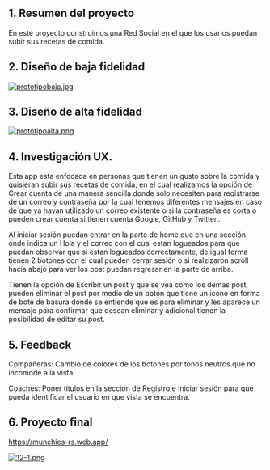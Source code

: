 
## 1. Resumen del proyecto

En este proyecto construimos una Red Social en el que los usarios puedan subir sus recetas de comida.

## 2. Diseño de baja fidelidad

[![prototipobaja.jpg](https://i.postimg.cc/7Y7h67W7/prototipobaja.jpg)](https://postimg.cc/svjsHByD)

## 3. Diseño de alta fidelidad

[![prototipoalta.png](https://i.postimg.cc/Y0XBftng/prototipoalta.png)](https://postimg.cc/K3gWmhyv)

## 4. Investigación UX.
Esta app esta enfocada en personas que tienen un gusto sobre la comida y quisieran subir sus recetas de comida, en el cual realizamos la opción de Crear cuenta de una manera sencilla donde solo necesiten para registrarse de un correo y contraseña por la cual tenemos diferentes mensajes en caso de que ya hayan utilizado un correo existente o si la contraseña es corta o pueden crear cuenta si tienen cuenta Google, GitHub y Twitter.. 

Al iniciar sesión puedan entrar en la parte de home que en una sección onde indica un Hola y el correo con el cual estan logueados para que puedan observar que si estan logueados correctamente,  de igual forma tienen 2 botones con el cual pueden cerrar sesión o si realzizaron scroll hacia abajo para ver los post puedan regresar en la parte de arriba. 

Tienen la opción de Escribir un post y que se vea como los demas post, pueden eliminar el post por medio de un botón que tiene un icono en forma de bote de basura donde se entiende que es para eliminar y les aparece un mensaje para confirmar que desean eliminar y adicional tienen la posibilidad de editar su post. 

## 5. Feedback

Compañeras: Cambio de colores de los botones por tonos neutros que no incomode a la vista.

Coaches: Poner titulos en la sección de Registro e Iniciar sesión para que pueda identificar el usuario en que vista se encuentra. 

## 6. Proyecto final

https://munchies-rs.web.app/

[![12-1.png](https://i.postimg.cc/xC4DGxcC/12-1.png)](https://postimg.cc/xJM4nPGD)